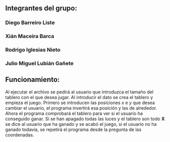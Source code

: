 
## Integrantes del grupo:
### Diego Barreiro Liste
### Xián Maceira Barca
### Rodrigo Iglesias Nieto
### Julio Miguel Lubián Gañete

## Funcionamiento:
Al ejecutar el archivo se pedirá al usuario que introduzca el tamaño del tablero con el que desea jugar. Al introducir el dato se crea el tablero y empieza el juego.
Primero se introducen las posiciones _x_ e _y_ que desea cambiar el usuario, el programa invertirá esa posición y las de alrededor. Ahora el programa comprobará el tablero para ver si el usuario ha conseguido ganar. Si se han apagado todas las luces y el tablero son todo **X** se dice al usuario que ha ganado y se acabó el juego, si el usuario no ha ganado todavía, se repetirá el programa desde la pregunta de las coordenadas.

